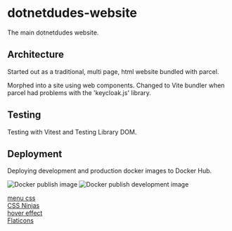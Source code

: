 # dotnetdudes-website

The main dotnetdudes website.

## Architecture
Started out as a traditional, multi page, html website bundled with parcel.  

Morphed into a site using web components. Changed to Vite bundler when parcel had problems with the 'keycloak.js' library.  

## Testing
Testing with Vitest and Testing Library DOM.

## Deployment
Deploying development and production docker images to Docker Hub.  

![Docker publish image](https://github.com/dotnetdudes/dotnetdudes-vite-website/actions/workflows/docker-publish.yml/badge.svg) 
![Docker publish development image](https://github.com/dotnetdudes/dotnetdudes-vite-website/actions/workflows/docker-publish-develop.yml/badge.svg)  

[menu css](https://blog.logrocket.com/create-responsive-mobile-menu-with-css-no-javascript/)  
[CSS Ninjas](https://codepen.io/LukyVj/pen/kMOKXw)  
[hover effect](https://codepen.io/Greyvy/pen/ExVwGZ)  
[Flaticons](https://www.flaticon.com/icon-fonts-most-downloaded?weight=regular&type=uicon)
